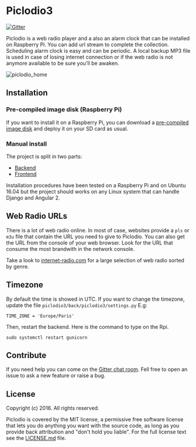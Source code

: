 # Piclodio3
[![Gitter](https://badges.gitter.im/gitterHQ/gitter.svg)](https://gitter.im/piclodio/Lobby)

Piclodio is a web radio player and a also an alarm clock that can be installed on Raspberry Pi.
You can add url stream to complete the collection. Scheduling alarm clock is easy and can be periodic.
A local backup MP3 file is used in case of losing internet connection or if the web radio is not anymore available to be sure you'll be awaken.

![piclodio_home](https://github.com/Sispheor/piclodio3/blob/dev/images/picliodio_presentation.png)

## Installation

### Pre-compiled image disk (Raspberry Pi)
If you want to install it on a Raspberry Pi, you can download a [pre-compiled image disk](https://github.com/Sispheor/piclodio3/releases) and deploy it on your SD card as usual.

### Manual install
The project is split in two parts:
- [Backend](back/README.md)
- [Frontend](front/README.md)

Installation procedures have been tested on a Raspberry Pi and on Ubuntu 16.04 but the project should works on any Linux system that can handle Django and Angular 2.

## Web Radio URLs

There is a lot of web radio online. In most of case, websites provide a `pls` or `m3u` file that contain the URL you need to give to Piclodio.
You can also get the URL from the console of your web browser. Look for the URL that consume the most brandwith in the network console.

Take a look to [internet-radio.com](https://www.internet-radio.com/) for a large selection of web radio sorted by genre.

## Timezone

By default the time is showed in UTC. If you want to change the timezone, update the file `piclodio3/back/piclodio3/settings.py`
E.g:
```
TIME_ZONE = 'Europe/Paris'
```

Then, restart the backend. Here is the command to type on the Rpi.
```
sudo systemctl restart gunicorn
```

## Contribute

If you need help you can come on the [Gitter chat room](https://gitter.im/piclodio/Lobby).
Fell free to open an issue to ask a new feature or raise a bug.

## License

Copyright (c) 2016. All rights reserved.

Piclodio is covered by the MIT license, a permissive free software license that lets you do anything you want with the source code, as long as you provide back attribution and "don't hold you liable". For the full license text see the [LICENSE.md](LICENSE.md) file.
